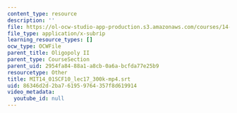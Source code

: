 ```yaml
---
content_type: resource
description: ''
file: https://ol-ocw-studio-app-production.s3.amazonaws.com/courses/14-01sc-principles-of-microeconomics-fall-2011/86346d2d2ba761959764357f8d619914_MIT14_01SCF10_lec17_300k-mp4.srt
file_type: application/x-subrip
learning_resource_types: []
ocw_type: OCWFile
parent_title: Oligopoly II
parent_type: CourseSection
parent_uid: 2954fa84-88a1-a8cb-0a6a-bcfda77e25b9
resourcetype: Other
title: MIT14_01SCF10_lec17_300k-mp4.srt
uid: 86346d2d-2ba7-6195-9764-357f8d619914
video_metadata:
  youtube_id: null
---
```

